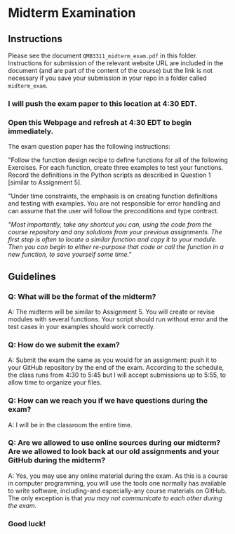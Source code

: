# Midterm Examination

## Instructions

Please see the document ```QMB3311_midterm_exam.pdf``` in this folder.
Instructions for submission of the relevant website URL are included in the document
(and are part of the content of the course)
but the link is not necessary if you save your submission
in your repo in a folder called ```midterm_exam```.

### I will push the exam paper to this location at 4:30 EDT.
### Open this Webpage and refresh at 4:30 EDT to begin immediately.

The exam question paper has the following instructions:

"Follow the function design recipe to define functions for all of the following Exercises. 
For each function, create three examples to test your functions. 
Record the definitions in the Python scripts as described in Question 1 [similar to Assignment 5]. 
 

"Under time constraints, the emphasis is on creating function definitions 
and testing with examples. 
You are not responsible for error handling and can assume that the user will 
follow the preconditions and type contract.

*"Most importantly, take any shortcut you can, using the code from 
the course repository and any solutions from your previous assignments. 
The first step is often to locate a similar function and copy it to your module.
Then you can begin to either re-purpose that code or call the function in a new function,
to save yourself some time."*


## Guidelines


### Q: What will be the format of the midterm?

A: The midterm will be similar to Assignment 5. You will create or revise modules with several functions. 
Your script should run without error and the test cases in your examples should work correctly.




### Q: How do we submit the exam?

A: Submit the exam the same as you would for an assignment: push it to your GitHub repository by the end of the exam. According to the schedule, the class runs from 4:30 to 5:45 but I will accept submissions up to 5:55, to allow time to organize your files.




### Q: How can we reach you if we have questions during the exam?

A: I will be in the classroom the entire time.




### Q: Are we allowed to use online sources during our midterm? Are we allowed to look back at our old assignments and your GitHub during the midterm?

A: Yes, you may use any online material during the exam. As this is a course in computer programming, you will use the tools one normally has available to write software, including-and especially-any course materials on GitHub.
The only exception is that *you may not communicate to each other during the exam*.


### Good luck!
